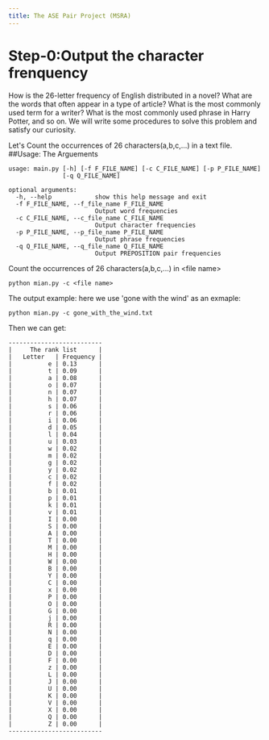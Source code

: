 ```yaml
---
title: The ASE Pair Project (MSRA)
---
```


# Step-0:Output the character frenquency
How is the 26-letter frequency of English distributed in a novel? What are the words that often appear in a type of article? What is the most commonly used term for a writer? What is the most commonly used phrase in Harry Potter, and so on. We will write some procedures to solve this problem and satisfy our curiosity.

Let's Count the occurrences of 26 characters(a,b,c,...) in a text file.
##Usage:
The Arguements

	usage: main.py [-h] [-f F_FILE_NAME] [-c C_FILE_NAME] [-p P_FILE_NAME]
	               [-q Q_FILE_NAME]
	
	optional arguments:
	  -h, --help            show this help message and exit
	  -f F_FILE_NAME, --f_file_name F_FILE_NAME
	                        Output word frequencies
	  -c C_FILE_NAME, --c_file_name C_FILE_NAME
	                        Output character frequencies
	  -p P_FILE_NAME, --p_file_name P_FILE_NAME
	                        Output phrase frequencies
	  -q Q_FILE_NAME, --q_file_name Q_FILE_NAME
	                        Output PREPOSITION pair frequencies
 Count the occurrences of 26 characters(a,b,c,...) in <file name\>

```
python mian.py -c <file name>
```

The output example:
here we use 'gone with the wind' as an exmaple:
```
python mian.py -c gone_with_the_wind.txt
``` 

Then we can get:

	--------------------------
	|     The rank list      |
	|   Letter   | Frequency |
	|          e | 0.13      |
	|          t | 0.09      |
	|          a | 0.08      |
	|          o | 0.07      |
	|          n | 0.07      |
	|          h | 0.07      |
	|          s | 0.06      |
	|          r | 0.06      |
	|          i | 0.06      |
	|          d | 0.05      |
	|          l | 0.04      |
	|          u | 0.03      |
	|          w | 0.02      |
	|          m | 0.02      |
	|          g | 0.02      |
	|          y | 0.02      |
	|          c | 0.02      |
	|          f | 0.02      |
	|          b | 0.01      |
	|          p | 0.01      |
	|          k | 0.01      |
	|          v | 0.01      |
	|          I | 0.00      |
	|          S | 0.00      |
	|          A | 0.00      |
	|          T | 0.00      |
	|          M | 0.00      |
	|          H | 0.00      |
	|          W | 0.00      |
	|          B | 0.00      |
	|          Y | 0.00      |
	|          C | 0.00      |
	|          x | 0.00      |
	|          P | 0.00      |
	|          O | 0.00      |
	|          G | 0.00      |
	|          j | 0.00      |
	|          R | 0.00      |
	|          N | 0.00      |
	|          q | 0.00      |
	|          E | 0.00      |
	|          D | 0.00      |
	|          F | 0.00      |
	|          z | 0.00      |
	|          L | 0.00      |
	|          J | 0.00      |
	|          U | 0.00      |
	|          K | 0.00      |
	|          V | 0.00      |
	|          X | 0.00      |
	|          Q | 0.00      |
	|          Z | 0.00      |
	--------------------------
